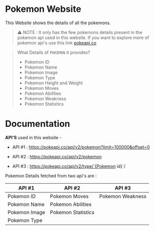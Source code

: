 # Pokemon Website 

This Website shows the details of all the pokemons.  
> ⚠️ NOTE : It only has the few pokemons details present in the pokemon api used in this website. If you want to explore more of pokemon api's use this link [pokeapi.co](https://pokeapi.co/)


> What Details of `POKEMON` it provides?
>
> - Pokemon ID
> - Pokemon Name
> - Pokemon Image
> - Pokemon Type
> - Pokemon Height and Weight
> - Pokemon Moves
> - Pokemon Abilities
> - Pokemon Weakness
> - Pokemon Statistics


# Documentation

**API'S** used in this website - 

 - API #1 : https://pokeapi.co/api/v2/pokemon?limit=100000&offset=0

 - API #2 : https://pokeapi.co/api/v2/pokemon

 - API #3 : https://pokeapi.co/api/v2/type/`{Pokemon id}`/

Pokemon Details fetched from two api's are :  

| API #1        |           API #2   | API #3            |
| ------------- | ----------------   | --------------    |
| Pokemon ID    | Pokemon Moves      | Pokemon Weakness  |
| Pokemon Name  | Pokemon Abilities  |                   |
| Pokemon Image | Pokemon Statistics |                   |
| Pokemon Type  |                    |                   |
